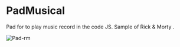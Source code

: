 # PadMusical
Pad for to play music record in the code JS. Sample of Rick & Morty .

![Pad-rm](https://user-images.githubusercontent.com/61543927/175891818-477fee00-0b12-46c6-8922-c49ff6410926.png)

